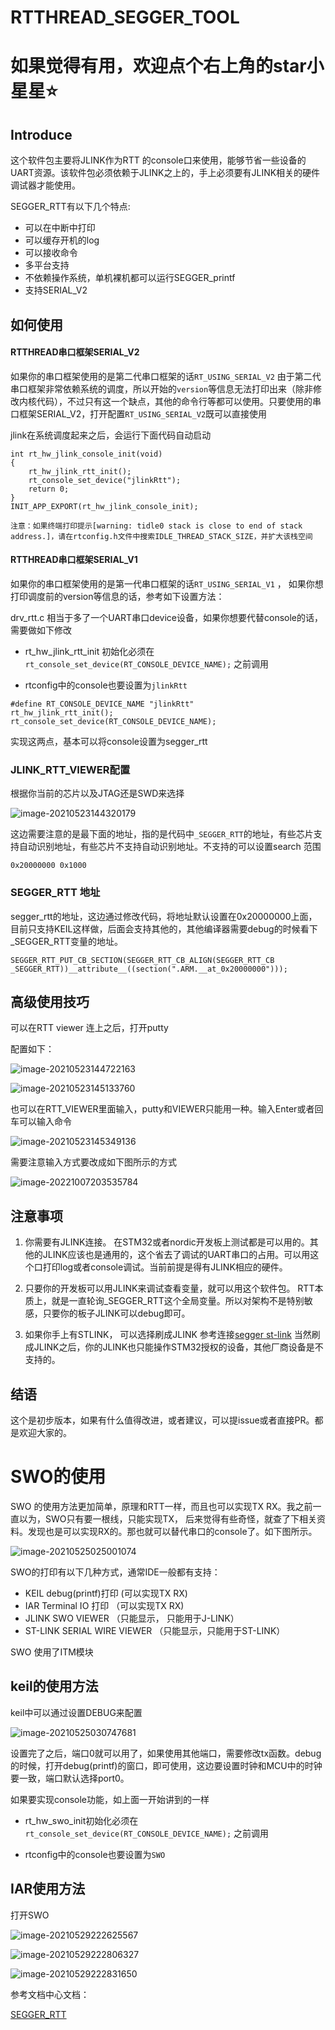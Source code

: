 # RTTHREAD_SEGGER_TOOL

# 如果觉得有用，欢迎点个右上角的star小星星⭐

## Introduce

这个软件包主要将JLINK作为RTT 的console口来使用，能够节省一些设备的UART资源。该软件包必须依赖于JLINK之上的，手上必须要有JLINK相关的硬件调试器才能使用。

SEGGER_RTT有以下几个特点:

- 可以在中断中打印
- 可以缓存开机的log
- 可以接收命令
- 多平台支持
- 不依赖操作系统，单机裸机都可以运行SEGGER_printf
- 支持SERIAL_V2

## 如何使用

#### RTTHREAD串口框架SERIAL_V2

如果你的串口框架使用的是第二代串口框架的话`RT_USING_SERIAL_V2`  由于第二代串口框架非常依赖系统的调度，所以开始的`version`等信息无法打印出来（除非修改内核代码），不过只有这一个缺点，其他的命令行等都可以使用。只要使用的串口框架SERIAL_V2，打开配置`RT_USING_SERIAL_V2`既可以直接使用

 jlink在系统调度起来之后，会运行下面代码自动启动

```
int rt_hw_jlink_console_init(void)
{
	rt_hw_jlink_rtt_init();
	rt_console_set_device("jlinkRtt");
	return 0;
}
INIT_APP_EXPORT(rt_hw_jlink_console_init);
```
`注意：如果终端打印提示[warning: tidle0 stack is close to end of stack address.]，请在rtconfig.h文件中搜索IDLE_THREAD_STACK_SIZE，并扩大该栈空间`

#### RTTHREAD串口框架SERIAL_V1

如果你的串口框架使用的是第一代串口框架的话`RT_USING_SERIAL_V1` ， 如果你想打印调度前的version等信息的话，参考如下设置方法：

drv_rtt.c 相当于多了一个UART串口device设备，如果你想要代替console的话，需要做如下修改

- rt_hw_jlink_rtt_init 初始化必须在`rt_console_set_device(RT_CONSOLE_DEVICE_NAME);` 之前调用

- rtconfig中的console也要设置为`jlinkRtt`

```
#define RT_CONSOLE_DEVICE_NAME "jlinkRtt"
rt_hw_jlink_rtt_init();
rt_console_set_device(RT_CONSOLE_DEVICE_NAME);
```

实现这两点，基本可以将console设置为segger_rtt



### JLINK_RTT_VIEWER配置

根据你当前的芯片以及JTAG还是SWD来选择

![image-20210523144320179](images/image-20210523144320179.png)

这边需要注意的是最下面的地址，指的是代码中`_SEGGER_RTT`的地址，有些芯片支持自动识别地址，有些芯片不支持自动识别地址。不支持的可以设置search 范围

```
0x20000000 0x1000
```

### SEGGER_RTT 地址

segger_rtt的地址，这边通过修改代码，将地址默认设置在0x20000000上面，目前只支持KEIL这样做，后面会支持其他的，其他编译器需要debug的时候看下_SEGGER_RTT变量的地址。

```
SEGGER_RTT_PUT_CB_SECTION(SEGGER_RTT_CB_ALIGN(SEGGER_RTT_CB _SEGGER_RTT))__attribute__((section(".ARM.__at_0x20000000")));
```

## 高级使用技巧

可以在RTT viewer 连上之后，打开putty

配置如下：

![image-20210523144722163](images/image-20210523144722163.png)

![image-20210523145133760](images/image-20210523145133760.png)

也可以在RTT_VIEWER里面输入，putty和VIEWER只能用一种。输入Enter或者回车可以输入命令

![image-20210523145349136](images/image-20210523145349136.png)

需要注意输入方式要改成如下图所示的方式

![image-20221007203535784](images/image-20221007203535784.png)



## 注意事项

1. 你需要有JLINK连接。 在STM32或者nordic开发板上测试都是可以用的。其他的JLINK应该也是通用的，这个省去了调试的UART串口的占用。可以用这个口打印log或者console调试。当前前提是得有JLINK相应的硬件。

2. 只要你的开发板可以用JLINK来调试查看变量，就可以用这个软件包。
RTT本质上，就是一直轮询_SEGGER_RTT这个全局变量。所以对架构不是特别敏感，只要你的板子JLINK可以debug即可。

3. 如果你手上有STLINK， 可以选择刷成JLINK  参考连接[segger st-link](https://www.segger.com/products/debug-probes/j-link/models/other-j-links/st-link-on-board/)
当然刷成JLINK之后，你的JLINK也只能操作STM32授权的设备，其他厂商设备是不支持的。




## 结语

这个是初步版本，如果有什么值得改进，或者建议，可以提issue或者直接PR。都是欢迎大家的。



# SWO的使用

SWO 的使用方法更加简单，原理和RTT一样，而且也可以实现TX RX。我之前一直以为，SWO只有要一根线，只能实现TX， 后来觉得有些奇怪，就查了下相关资料。发现也是可以实现RX的。那也就可以替代串口的console了。如下图所示。

![image-20210525025001074](images/image-20210525025001074.png)

SWO的打印有以下几种方式，通常IDE一般都有支持：

- KEIL debug(printf)打印 (可以实现TX RX)
- IAR Terminal IO 打印 （可以实现TX RX)
- JLINK SWO VIEWER （只能显示， 只能用于J-LINK）
- ST-LINK SERIAL WIRE VIEWER （只能显示，只能用于ST-LINK）

SWO 使用了ITM模块

## keil的使用方法

keil中可以通过设置DEBUG来配置

![image-20210525030747681](images/image-20210525030747681.png)

设置完了之后，端口0就可以用了，如果使用其他端口，需要修改tx函数。debug的时候，打开debug(printf)的窗口，即可使用，这边要设置时钟和MCU中的时钟要一致，端口默认选择port0。

如果要实现console功能，如上面一开始讲到的一样

- rt_hw_swo_init初始化必须在`rt_console_set_device(RT_CONSOLE_DEVICE_NAME);` 之前调用

- rtconfig中的console也要设置为`SWO`

## IAR使用方法

打开SWO

![image-20210529222625567](images/image-20210529222625567.png)

![image-20210529222806327](images/image-20210529222806327.png)



![image-20210529222831650](images/image-20210529222831650.png)



参考文档中心文档：

[SEGGER_RTT](https://www.rt-thread.org/document/site/#/rt-thread-version/rt-thread-standard/application-note/debug/seggerRTT/segger_rtt)
